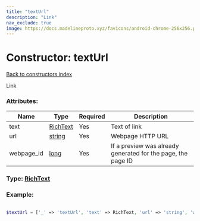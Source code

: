 ```yaml
---
title: "textUrl"
description: "Link"
nav_exclude: true
image: https://docs.madelineproto.xyz/favicons/android-chrome-256x256.png
---
```

# Constructor: textUrl  
[Back to constructors index](/API_docs/constructors/index.html)



Link

### Attributes:

| Name     |    Type       | Required | Description |
|----------|---------------|----------|-------------|
|text|[RichText](/API_docs/types/RichText.html) | Yes|Text of link|
|url|[string](/API_docs/types/string.html) | Yes|Webpage HTTP URL|
|webpage\_id|[long](/API_docs/types/long.html) | Yes|If a preview was already generated for the page, the page ID|



### Type: [RichText](/API_docs/types/RichText.html)


### Example:

```php

$textUrl = ['_' => 'textUrl', 'text' => RichText, 'url' => 'string', 'webpage_id' => long];
```  
